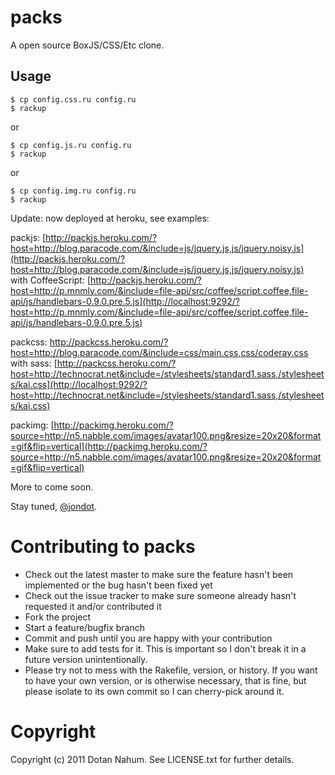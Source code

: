 packs
=====
A open source BoxJS/CSS/Etc clone.

Usage
-----

    $ cp config.css.ru config.ru
    $ rackup



or

    $ cp config.js.ru config.ru
    $ rackup

or

    $ cp config.img.ru config.ru
    $ rackup



Update: now deployed at heroku, see examples:

packjs: [http://packjs.heroku.com/?host=http://blog.paracode.com/&include=js/jquery.js,js/jquery.noisy.js](http://packjs.heroku.com/?host=http://blog.paracode.com/&include=js/jquery.js,js/jquery.noisy.js)  
with CoffeeScript: [http://packjs.heroku.com/?host=http://p.mnmly.com/&include=file-api/src/coffee/script.coffee,file-api/js/handlebars-0.9.0.pre.5.js](http://localhost:9292/?host=http://p.mnmly.com/&include=file-api/src/coffee/script.coffee,file-api/js/handlebars-0.9.0.pre.5.js)  


packcss: [http://packcss.heroku.com/?host=http://blog.paracode.com/&include=css/main.css,css/coderay.css
](http://packcss.heroku.com/?host=http://blog.paracode.com/&include=css/main.css,css/coderay.css
)  
with sass: [http://packcss.heroku.com/?host=http://technocrat.net&include=/stylesheets/standard1.sass,/stylesheets/kai.css](http://localhost:9292/?host=http://technocrat.net&include=/stylesheets/standard1.sass,/stylesheets/kai.css)  


packimg: [http://packimg.heroku.com/?source=http://n5.nabble.com/images/avatar100.png&resize=20x20&format=gif&flip=vertical](http://packimg.heroku.com/?source=http://n5.nabble.com/images/avatar100.png&resize=20x20&format=gif&flip=vertical)

More to come soon.

Stay tuned, [@jondot](http://twitter.com/jondot).






Contributing to packs
=====================

* Check out the latest master to make sure the feature hasn't been implemented or the bug hasn't been fixed yet
* Check out the issue tracker to make sure someone already hasn't requested it and/or contributed it
* Fork the project
* Start a feature/bugfix branch
* Commit and push until you are happy with your contribution
* Make sure to add tests for it. This is important so I don't break it in a future version unintentionally.
* Please try not to mess with the Rakefile, version, or history. If you want to have your own version, or is otherwise necessary, that is fine, but please isolate to its own commit so I can cherry-pick around it.

Copyright
=========

Copyright (c) 2011 Dotan Nahum. See LICENSE.txt for
further details.


